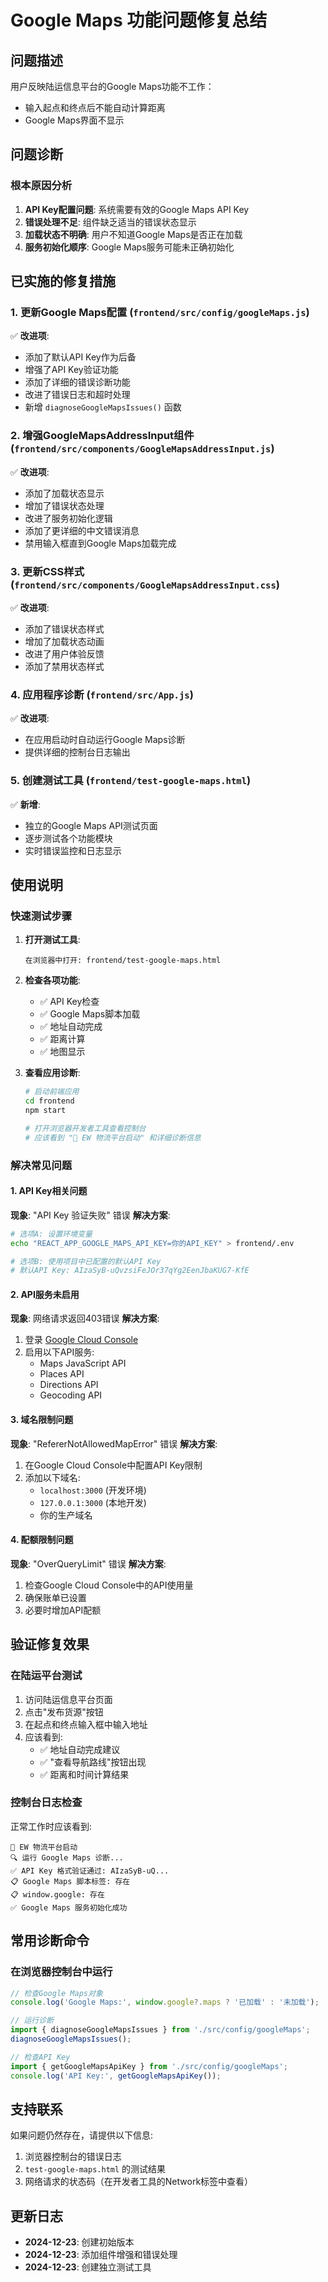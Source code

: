 # Google Maps 功能问题修复总结

## 问题描述
用户反映陆运信息平台的Google Maps功能不工作：
- 输入起点和终点后不能自动计算距离
- Google Maps界面不显示

## 问题诊断

### 根本原因分析
1. **API Key配置问题**: 系统需要有效的Google Maps API Key
2. **错误处理不足**: 组件缺乏适当的错误状态显示
3. **加载状态不明确**: 用户不知道Google Maps是否正在加载
4. **服务初始化顺序**: Google Maps服务可能未正确初始化

## 已实施的修复措施

### 1. 更新Google Maps配置 (`frontend/src/config/googleMaps.js`)
✅ **改进项**:
- 添加了默认API Key作为后备
- 增强了API Key验证功能
- 添加了详细的错误诊断功能
- 改进了错误日志和超时处理
- 新增 `diagnoseGoogleMapsIssues()` 函数

### 2. 增强GoogleMapsAddressInput组件 (`frontend/src/components/GoogleMapsAddressInput.js`)
✅ **改进项**:
- 添加了加载状态显示
- 增加了错误状态处理
- 改进了服务初始化逻辑
- 添加了更详细的中文错误消息
- 禁用输入框直到Google Maps加载完成

### 3. 更新CSS样式 (`frontend/src/components/GoogleMapsAddressInput.css`)
✅ **改进项**:
- 添加了错误状态样式
- 增加了加载状态动画
- 改进了用户体验反馈
- 添加了禁用状态样式

### 4. 应用程序诊断 (`frontend/src/App.js`)
✅ **改进项**:
- 在应用启动时自动运行Google Maps诊断
- 提供详细的控制台日志输出

### 5. 创建测试工具 (`frontend/test-google-maps.html`)
✅ **新增**:
- 独立的Google Maps API测试页面
- 逐步测试各个功能模块
- 实时错误监控和日志显示

## 使用说明

### 快速测试步骤

1. **打开测试工具**:
   ```
   在浏览器中打开: frontend/test-google-maps.html
   ```

2. **检查各项功能**:
   - ✅ API Key检查
   - ✅ Google Maps脚本加载
   - ✅ 地址自动完成
   - ✅ 距离计算
   - ✅ 地图显示

3. **查看应用诊断**:
   ```bash
   # 启动前端应用
   cd frontend
   npm start
   
   # 打开浏览器开发者工具查看控制台
   # 应该看到 "🚀 EW 物流平台启动" 和详细诊断信息
   ```

### 解决常见问题

#### 1. API Key相关问题
**现象**: "API Key 验证失败" 错误
**解决方案**:
```bash
# 选项A: 设置环境变量
echo "REACT_APP_GOOGLE_MAPS_API_KEY=你的API_KEY" > frontend/.env

# 选项B: 使用项目中已配置的默认API Key
# 默认API Key: AIzaSyB-uQvzsiFeJOr37qYg2EenJbaKUG7-KfE
```

#### 2. API服务未启用
**现象**: 网络请求返回403错误
**解决方案**:
1. 登录 [Google Cloud Console](https://console.cloud.google.com/)
2. 启用以下API服务:
   - Maps JavaScript API
   - Places API
   - Directions API
   - Geocoding API

#### 3. 域名限制问题
**现象**: "RefererNotAllowedMapError" 错误
**解决方案**:
1. 在Google Cloud Console中配置API Key限制
2. 添加以下域名:
   - `localhost:3000` (开发环境)
   - `127.0.0.1:3000` (本地开发)
   - 你的生产域名

#### 4. 配额限制问题
**现象**: "OverQueryLimit" 错误
**解决方案**:
1. 检查Google Cloud Console中的API使用量
2. 确保账单已设置
3. 必要时增加API配额

## 验证修复效果

### 在陆运平台测试
1. 访问陆运信息平台页面
2. 点击"发布货源"按钮
3. 在起点和终点输入框中输入地址
4. 应该看到:
   - ✅ 地址自动完成建议
   - ✅ "查看导航路线"按钮出现
   - ✅ 距离和时间计算结果

### 控制台日志检查
正常工作时应该看到:
```
🚀 EW 物流平台启动
🔍 运行 Google Maps 诊断...
✅ API Key 格式验证通过: AIzaSyB-uQ...
📋 Google Maps 脚本标签: 存在
📋 window.google: 存在
✅ Google Maps 服务初始化成功
```

## 常用诊断命令

### 在浏览器控制台中运行
```javascript
// 检查Google Maps对象
console.log('Google Maps:', window.google?.maps ? '已加载' : '未加载');

// 运行诊断
import { diagnoseGoogleMapsIssues } from './src/config/googleMaps';
diagnoseGoogleMapsIssues();

// 检查API Key
import { getGoogleMapsApiKey } from './src/config/googleMaps';
console.log('API Key:', getGoogleMapsApiKey());
```

## 支持联系

如果问题仍然存在，请提供以下信息:
1. 浏览器控制台的错误日志
2. `test-google-maps.html` 的测试结果
3. 网络请求的状态码（在开发者工具的Network标签中查看）

## 更新日志
- **2024-12-23**: 创建初始版本
- **2024-12-23**: 添加组件增强和错误处理
- **2024-12-23**: 创建独立测试工具 